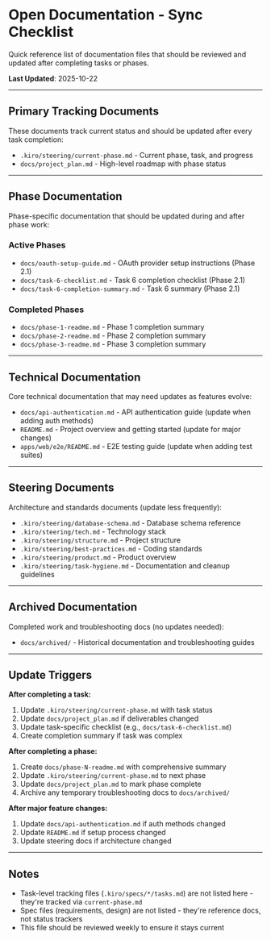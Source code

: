 # Open Documentation - Sync Checklist

Quick reference list of documentation files that should be reviewed and updated after completing tasks or phases.

**Last Updated**: 2025-10-22

---

## Primary Tracking Documents

These documents track current status and should be updated after every task completion:

- `.kiro/steering/current-phase.md` - Current phase, task, and progress
- `docs/project_plan.md` - High-level roadmap with phase status

---

## Phase Documentation

Phase-specific documentation that should be updated during and after phase work:

### Active Phases

- `docs/oauth-setup-guide.md` - OAuth provider setup instructions (Phase 2.1)
- `docs/task-6-checklist.md` - Task 6 completion checklist (Phase 2.1)
- `docs/task-6-completion-summary.md` - Task 6 summary (Phase 2.1)

### Completed Phases

- `docs/phase-1-readme.md` - Phase 1 completion summary
- `docs/phase-2-readme.md` - Phase 2 completion summary
- `docs/phase-3-readme.md` - Phase 3 completion summary

---

## Technical Documentation

Core technical documentation that may need updates as features evolve:

- `docs/api-authentication.md` - API authentication guide (update when adding auth methods)
- `README.md` - Project overview and getting started (update for major changes)
- `apps/web/e2e/README.md` - E2E testing guide (update when adding test suites)

---

## Steering Documents

Architecture and standards documents (update less frequently):

- `.kiro/steering/database-schema.md` - Database schema reference
- `.kiro/steering/tech.md` - Technology stack
- `.kiro/steering/structure.md` - Project structure
- `.kiro/steering/best-practices.md` - Coding standards
- `.kiro/steering/product.md` - Product overview
- `.kiro/steering/task-hygiene.md` - Documentation and cleanup guidelines

---

## Archived Documentation

Completed work and troubleshooting docs (no updates needed):

- `docs/archived/` - Historical documentation and troubleshooting guides

---

## Update Triggers

**After completing a task:**

1. Update `.kiro/steering/current-phase.md` with task status
2. Update `docs/project_plan.md` if deliverables changed
3. Update task-specific checklist (e.g., `docs/task-6-checklist.md`)
4. Create completion summary if task was complex

**After completing a phase:**

1. Create `docs/phase-N-readme.md` with comprehensive summary
2. Update `.kiro/steering/current-phase.md` to next phase
3. Update `docs/project_plan.md` to mark phase complete
4. Archive any temporary troubleshooting docs to `docs/archived/`

**After major feature changes:**

1. Update `docs/api-authentication.md` if auth methods changed
2. Update `README.md` if setup process changed
3. Update steering docs if architecture changed

---

## Notes

- Task-level tracking files (`.kiro/specs/*/tasks.md`) are not listed here - they're tracked via `current-phase.md`
- Spec files (requirements, design) are not listed - they're reference docs, not status trackers
- This file should be reviewed weekly to ensure it stays current
